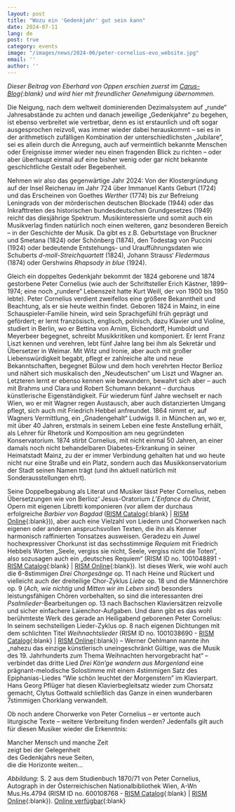 ```yaml
---
layout: post
title: "Wozu ein 'Gedenkjahr' gut sein kann"
date: 2024-07-11
lang: de
post: true
category: events
image: "/images/news/2024-06/peter-cornelius-evo_website.jpg"
email: ''
author: ''
---
```

_Dieser Beitrag von Eberhard von Oppen erschien zuerst im [Carus-Blog](https://blog.carus-verlag.com/persoenlichkeiten/peter-cornelius-1824-1874/?utm_source=newsletter&utm_medium=email&utm_campaign=+PNL_2407_de){:blank} und wird hier mit freundlicher Genehmigung übernommen._

Die Neigung, nach dem weltweit dominierenden Dezimalsystem auf „runde“ Jahresabstände zu achten und danach jeweilige „Gedenkjahre“ zu begehen, ist ebenso verbreitet wie vertretbar, denn es ist erstaunlich und oft sogar ausgesprochen reizvoll, was immer wieder dabei herauskommt – sei es in der arithmetisch zufälligen Kombination der unterschiedlichsten „Jubilare“, sei es allein durch die Anregung, auch auf vermeintlich bekannte Menschen oder Ereignisse immer wieder neu einen fragenden Blick zu richten – oder aber überhaupt einmal auf eine bisher wenig oder gar nicht bekannte geschichtliche Gestalt oder Begebenheit.

Nehmen wir also das gegenwärtige Jahr 2024: Von der Klostergründung auf der Insel Reichenau im Jahr 724 über Immanuel Kants Geburt (1724) und das Erscheinen von Goethes _Werther_ (1774) bis zur Befreiung Leningrads von der mörderischen deutschen Blockade (1944) oder das Inkrafttreten des historischen bundesdeutschen Grundgesetzes (1949) reicht das diesjährige Spektrum. Musikinteressierte und somit auch ein Musikverlag finden natürlich noch einen weiteren, ganz besonderen Bereich – in der Geschichte der Musik. Da gibt es z.B. Geburtstage von Bruckner und Smetana (1824) oder Schönberg (1874), den Todestag von Puccini (1924) oder bedeutende Entstehungs- und Uraufführungsdaten wie Schuberts _d-moll-Streichquartett_ (1824), Johann Strauss‘ _Fledermaus_ (1874) oder Gershwins _Rhapsody in blue_ (1924).

Gleich ein doppeltes Gedenkjahr bekommt der 1824 geborene und 1874 gestorbene Peter Cornelius (wie auch der Schriftsteller Erich Kästner, 1899–1974;  eine  noch  „rundere“ Lebenszeit hatte Kurt Weill, der von 1900 bis 1950 lebte). Peter Cornelius verdient zweifellos eine größere Bekanntheit und Beachtung, als er sie heute weithin findet. Geboren 1824 in Mainz, in eine Schauspieler-Familie hinein, wird sein Sprachgefühl früh geprägt und gefördert; er lernt französisch, englisch, polnisch, dazu Klavier und Violine, studiert in Berlin, wo er Bettina von Arnim, Eichendorff, Humboldt und Meyerbeer begegnet, schreibt Musikkritiken und komponiert. Er lernt Franz Liszt kennen und verehren, lebt fünf Jahre lang bei ihm als Sekretär und Übersetzer in Weimar. Mit Witz und Ironie, aber auch mit großer Liebenswürdigkeit begabt, pflegt er zahlreiche alte und neue Bekanntschaften, begegnet Bülow und dem hoch verehrten Hector Berlioz und nähert sich musikalisch den „Neudeutschen“ um Liszt und Wagner an. Letzteren lernt er ebenso kennen wie bewundern, bewahrt sich aber – auch mit Brahms und Clara und Robert Schumann bekannt – durchaus künstlerische Eigenständigkeit. Für wiederum fünf Jahre wechselt er nach Wien, wo er mit Wagner regen Austausch, aber auch distanzierten Umgang pflegt, sich auch mit Friedrich Hebbel anfreundet. 1864 nimmt er, auf Wagners Vermittlung, ein „Gnadengehalt“ Ludwigs II. in München an, wo er, mit über 40 Jahren, erstmals in seinem Leben eine feste Anstellung erhält, als Lehrer für Rhetorik und Komposition am neu gegründeten Konservatorium. 1874 stirbt Cornelius, mit nicht einmal 50 Jahren, an einer damals noch nicht behandelbaren Diabetes-Erkrankung in seiner Heimatstadt Mainz, zu der er immer Verbindung gehalten hat und wo heute nicht nur eine Straße und ein Platz, sondern auch das Musikkonservatorium der Stadt seinen Namen trägt (und ihn aktuell natürlich mit Sonderausstellungen ehrt).

Seine Doppelbegabung als Literat und Musiker lässt Peter Cornelius, neben Übersetzungen wie von Berlioz‘ Jesus-Oratorium _L’Enfance du Christ_, Opern mit eigenen Libretti komponieren (vor allem der durchaus erfolgreiche _Barbier von Bagdad_ ([RISM Catalog](https://opac.rism.info/search?View=rism&q=cornelius+barbier+bagdad){:blank} \| [RISM Online](https://rism.online/search?q=cornelius%20barbier%20bagdad&mode=sources&page=1&rows=20){:blank})), aber auch eine Vielzahl von Liedern und Chorwerken nach eigenen oder anderen anspruchsvollen Texten, die ihn als Kenner harmonisch raffinierten Tonsatzes ausweisen. Geradezu ein Juwel hochexpressiver Chorkunst ist das sechsstimmige _Requiem_ mit Friedrich Hebbels Worten „Seele, vergiss sie nicht, Seele, vergiss nicht die Toten“, also sozusagen auch ein „deutsches Requiem“ (RISM ID no. 1001048891 - [RISM Catalog](https://opac.rism.info/search?id=1001048891&View=rism){:blank} \| [RISM Online](https://rism.online/sources/1001048891){:blank}). Ist dieses Werk, wie wohl auch die 6-8stimmigen _Drei Chorgesänge_ op. 11 nach Heine und Rückert und vielleicht auch der dreiteilige Chor-Zyklus _Liebe_ op. 18 und die Männerchöre op. 9 (_Ach, wie nichtig_ und _Mitten wir im Leben sind_) besonders leistungsfähigen Chören vorbehalten, so sind die interessanten drei _Psalmlieder_-Bearbeitungen op. 13 nach Bachschen Klaviersätzen reizvolle und sicher einfachere Laienchor-Aufgaben. Und dann gibt es das wohl berühmteste Werk des gerade an Heiligabend geborenen Peter Cornelius: In seinem sechsteiligen Lieder-Zyklus op. 8 nach eigenen Dichtungen mit dem schlichten Titel _Weihnachtslieder_ (RISM ID no. 1001038690 - [RISM Catalog](https://opac.rism.info/search?id=1001038690&View=rism){:blank} \| [RISM Online](https://rism.online/sources/1001038690){:blank}) – Werner Oehlmann nannte ihn „nahezu das einzige künstlerisch uneingeschränkt Gültige, was die Musik des 19. Jahrhunderts zum Thema Weihnachten hervorgebracht hat“ – verbindet das dritte Lied _Drei Kön’ge wandern aus Morgenland_ eine prägnant-melodische Solostimme mit einem 4stimmigen Satz des Epiphanias-Liedes “Wie schön leuchtet der Morgenstern” im Klavierpart. Hans Georg Pflüger hat diesen Klavierbegleitsatz wieder zum Chorsatz gemacht, Clytus Gottwald schließlich das Ganze in einen wunderbaren 7stimmigen Chorklang verwandelt.

Ob noch andere Chorwerke von Peter Cornelius – er vertonte auch liturgische Texte – weitere Verbreitung finden werden? Jedenfalls gilt auch für diesen Musiker wieder die Erkenntnis:

Mancher Mensch und manche Zeit\
zeigt bei der Gelegenheit\
des Gedenkjahrs neue Seiten,\
die die Horizonte weiten…


_Abbildung_: S. 2 aus dem Studienbuch 1870/71 von Peter Cornelius, Autograph in der Österreichischen Nationalbibliothek Wien, A-Wn Mus.Hs.4794 (RISM ID no. 600108768 - [RISM Catalog](https://opac.rism.info/search?id=600108768&View=rism){:blank} \| [RISM Online](https://rism.online/sources/600108768){:blank}). [Online verfügbar](http://data.onb.ac.at/dtl/5248626){:blank}
